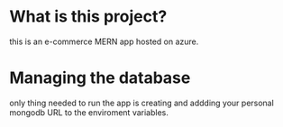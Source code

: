 # What is this project?

this is an e-commerce MERN app hosted on azure.


# Managing the database

only thing needed to run the app is creating and addding your personal mongodb URL to the enviroment variables.